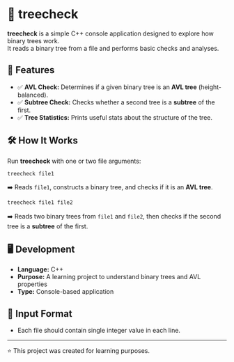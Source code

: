 # 🌳 treecheck  

**treecheck** is a simple C++ console application designed to explore how binary trees work.  
It reads a binary tree from a file and performs basic checks and analyses.  

## 🚀 Features  
- ✅ **AVL Check:** Determines if a given binary tree is an **AVL tree** (height-balanced).  
- ✅ **Subtree Check:** Checks whether a second tree is a **subtree** of the first.  
- ✅ **Tree Statistics:** Prints useful stats about the structure of the tree.  

## 🛠 How It Works  

Run **treecheck** with one or two file arguments:  

```sh
treecheck file1
```
➡️ Reads `file1`, constructs a binary tree, and checks if it is an **AVL tree**.  

```sh
treecheck file1 file2
```
➡️ Reads two binary trees from `file1` and `file2`, then checks if the second tree is a **subtree** of the first.  

## 🖥️ Development  
- **Language:** C++  
- **Purpose:** A learning project to understand binary trees and AVL properties  
- **Type:** Console-based application  

## 📂 Input Format  
- Each file should contain single integer value in each line.
---  

⭐ This project was created for learning purposes.
